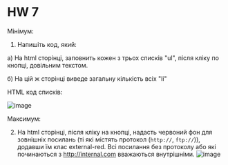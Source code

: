 # HW 7
<p>
Мінімум:

1. Напишіть код, який:

а) На html сторінці, заповнить кожен з трьох списків "ul", після кліку по кнопці, довільним текстом. 

б) На цій ж сторінці виведе загальну кількість всіх "li"

HTML код списків: 
  
  ![image](https://user-images.githubusercontent.com/24815704/151801439-6b2b515f-34aa-4136-8252-c8e967033e9c.png)
  

Максимум:

2. На html сторінці, після кліку на кнопці, надасть червоний фон для зовнішніх посилань (ті які містять протокол 
  (`http://`, `ftp://`)), додавши їм клас external-red. Всі посилання без протоколу або які починаються з http://internal.com вважаються внутрішніми. 
  ![image](https://user-images.githubusercontent.com/24815704/151801655-ff321919-f1cf-4376-8c44-127cf68b800e.png)

</p>
